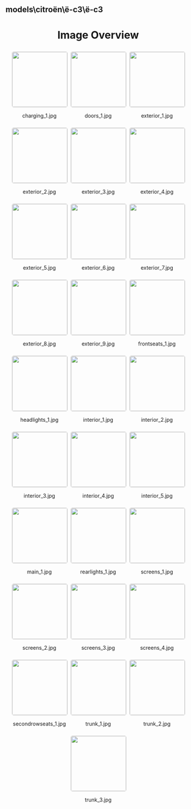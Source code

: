 ## models\citroën\ë-c3\ë-c3


<style>
    .image-gallery {
        display: flex;
        flex-wrap: wrap;
        gap: 10px;
        justify-content: center;
        padding: 10px;
    }
    .image-gallery img {
        width: 150px;
        height: auto;
        border: 1px solid #ddd;
        border-radius: 5px;
    }
    .image-gallery div {
        flex: 1 1 calc(33.333% - 20px); /* Three images per row on large screens */
        max-width: 150px;
        text-align: center;
    }
    @media (max-width: 768px) {
        .image-gallery div {
            flex: 1 1 calc(50% - 20px); /* Two images per row on medium screens */
        }
    }
    @media (max-width: 480px) {
        .image-gallery div {
            flex: 1 1 100%; /* One image per row on small screens */
        }
    }
</style>
<h1 style ="text-align: center;"> Image Overview </h1> <div class="image-gallery">
<div>
<img src="https://media.evkx.net/multimedia/models/citroën/ë-c3/ë-c3/charging_1_st.jpg">
<p>charging_1.jpg</p>
</div>
<div>
<img src="https://media.evkx.net/multimedia/models/citroën/ë-c3/ë-c3/doors_1_st.jpg">
<p>doors_1.jpg</p>
</div>
<div>
<img src="https://media.evkx.net/multimedia/models/citroën/ë-c3/ë-c3/exterior_1_st.jpg">
<p>exterior_1.jpg</p>
</div>
<div>
<img src="https://media.evkx.net/multimedia/models/citroën/ë-c3/ë-c3/exterior_2_st.jpg">
<p>exterior_2.jpg</p>
</div>
<div>
<img src="https://media.evkx.net/multimedia/models/citroën/ë-c3/ë-c3/exterior_3_st.jpg">
<p>exterior_3.jpg</p>
</div>
<div>
<img src="https://media.evkx.net/multimedia/models/citroën/ë-c3/ë-c3/exterior_4_st.jpg">
<p>exterior_4.jpg</p>
</div>
<div>
<img src="https://media.evkx.net/multimedia/models/citroën/ë-c3/ë-c3/exterior_5_st.jpg">
<p>exterior_5.jpg</p>
</div>
<div>
<img src="https://media.evkx.net/multimedia/models/citroën/ë-c3/ë-c3/exterior_6_st.jpg">
<p>exterior_6.jpg</p>
</div>
<div>
<img src="https://media.evkx.net/multimedia/models/citroën/ë-c3/ë-c3/exterior_7_st.jpg">
<p>exterior_7.jpg</p>
</div>
<div>
<img src="https://media.evkx.net/multimedia/models/citroën/ë-c3/ë-c3/exterior_8_st.jpg">
<p>exterior_8.jpg</p>
</div>
<div>
<img src="https://media.evkx.net/multimedia/models/citroën/ë-c3/ë-c3/exterior_9_st.jpg">
<p>exterior_9.jpg</p>
</div>
<div>
<img src="https://media.evkx.net/multimedia/models/citroën/ë-c3/ë-c3/frontseats_1_st.jpg">
<p>frontseats_1.jpg</p>
</div>
<div>
<img src="https://media.evkx.net/multimedia/models/citroën/ë-c3/ë-c3/headlights_1_st.jpg">
<p>headlights_1.jpg</p>
</div>
<div>
<img src="https://media.evkx.net/multimedia/models/citroën/ë-c3/ë-c3/interior_1_st.jpg">
<p>interior_1.jpg</p>
</div>
<div>
<img src="https://media.evkx.net/multimedia/models/citroën/ë-c3/ë-c3/interior_2_st.jpg">
<p>interior_2.jpg</p>
</div>
<div>
<img src="https://media.evkx.net/multimedia/models/citroën/ë-c3/ë-c3/interior_3_st.jpg">
<p>interior_3.jpg</p>
</div>
<div>
<img src="https://media.evkx.net/multimedia/models/citroën/ë-c3/ë-c3/interior_4_st.jpg">
<p>interior_4.jpg</p>
</div>
<div>
<img src="https://media.evkx.net/multimedia/models/citroën/ë-c3/ë-c3/interior_5_st.jpg">
<p>interior_5.jpg</p>
</div>
<div>
<img src="https://media.evkx.net/multimedia/models/citroën/ë-c3/ë-c3/main_1_st.jpg">
<p>main_1.jpg</p>
</div>
<div>
<img src="https://media.evkx.net/multimedia/models/citroën/ë-c3/ë-c3/rearlights_1_st.jpg">
<p>rearlights_1.jpg</p>
</div>
<div>
<img src="https://media.evkx.net/multimedia/models/citroën/ë-c3/ë-c3/screens_1_st.jpg">
<p>screens_1.jpg</p>
</div>
<div>
<img src="https://media.evkx.net/multimedia/models/citroën/ë-c3/ë-c3/screens_2_st.jpg">
<p>screens_2.jpg</p>
</div>
<div>
<img src="https://media.evkx.net/multimedia/models/citroën/ë-c3/ë-c3/screens_3_st.jpg">
<p>screens_3.jpg</p>
</div>
<div>
<img src="https://media.evkx.net/multimedia/models/citroën/ë-c3/ë-c3/screens_4_st.jpg">
<p>screens_4.jpg</p>
</div>
<div>
<img src="https://media.evkx.net/multimedia/models/citroën/ë-c3/ë-c3/secondrowseats_1_st.jpg">
<p>secondrowseats_1.jpg</p>
</div>
<div>
<img src="https://media.evkx.net/multimedia/models/citroën/ë-c3/ë-c3/trunk_1_st.jpg">
<p>trunk_1.jpg</p>
</div>
<div>
<img src="https://media.evkx.net/multimedia/models/citroën/ë-c3/ë-c3/trunk_2_st.jpg">
<p>trunk_2.jpg</p>
</div>
<div>
<img src="https://media.evkx.net/multimedia/models/citroën/ë-c3/ë-c3/trunk_3_st.jpg">
<p>trunk_3.jpg</p>
</div>
</div>
